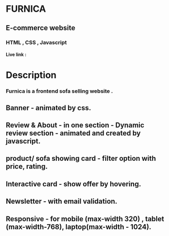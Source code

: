 # FURNICA
## E-commerce website
### HTML , CSS , Javascript
#### Live link  :

# Description
### Furnica is a frontend sofa selling website .
## Banner - animated by css.
## Review & About - in one section - Dynamic review section - animated and created by javascript.
## product/ sofa showing card - filter option with  price, rating.
## Interactive card - show offer by hovering.
## Newsletter - with email validation.
## Responsive - for mobile (max-width 320) , tablet (max-width-768), laptop(max-width - 1024).

